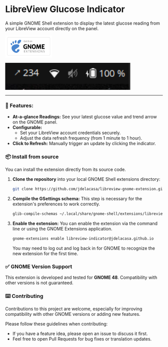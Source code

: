 # LibreView Glucose Indicator
A simple GNOME Shell extension to display the latest glucose reading from your LibreView account directly on the panel.


<a href="https://extensions.gnome.org/extension/779/clipboard-indicator/"><img src="https://raw.githubusercontent.com/andyholmes/gnome-shell-extensions-badge/eb9af9a1c6f04eb060cb01de6aeb5c84232cd8c0/get-it-on-ego.svg?sanitize=true" alt="drawing" width="150"/></a>
   
<img src="https://github.com/jdelacasa/gnome-shell-extension-libreview-indicator/blob/main/screenshot.png" alt="drawing" width="400"/>
   

---

### 🧰 Features:
*   **At-a-glance Readings:** See your latest glucose value and trend arrow on the GNOME panel.
*   **Configurable:**
    *   Set your LibreView account credentials securely.
    *   Adjust the data refresh frequency (from 1 minute to 1 hour).
*   **Click to Refresh:** Manually trigger an update by clicking the indicator.

### 📦 Install from source
You can install the extension directly from its source code.

1.  **Clone the repository** into your local GNOME Shell extensions directory:
    ```bash
    git clone https://github.com/jdelacasa/libreview-gnome-extension.git ~/.local/share/gnome-shell/extensions/libreview-indicator@jdelacasa.github.io
    ```

2.  **Compile the GSettings schema:**
    This step is necessary for the extension's preferences to work correctly.
    ```bash
    glib-compile-schemas ~/.local/share/gnome-shell/extensions/libreview-indicator@jdelacasa.github.io/schemas/
    ```

3.  **Enable the extension:**
    You can enable the extension via the command line or using the GNOME Extensions application.
    ```bash
    gnome-extensions enable libreview-indicator@jdelacasa.github.io
    ```
    You may need to log out and log back in for GNOME to recognize the new extension for the first time.

### ✅ GNOME Version Support
This extension is developed and tested for **GNOME 48**. Compatibility with other versions is not guaranteed.

### ⌨️ Contributing
Contributions to this project are welcome, especially for improving compatibility with other GNOME versions or adding new features.

Please follow these guidelines when contributing:
*   If you have a feature idea, please open an issue to discuss it first.
*   Feel free to open Pull Requests for bug fixes or translation updates.